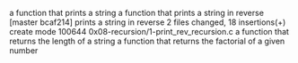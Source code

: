  a function that prints a string
a function that prints a string in reverse
[master bcaf214] prints a string in reverse
 2 files changed, 18 insertions(+)
 create mode 100644 0x08-recursion/1-print_rev_recursion.c
 a function that returns the length of a string
a function that returns the factorial of a given number
